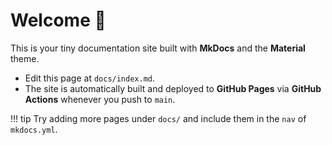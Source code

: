 # Welcome 👋

This is your tiny documentation site built with **MkDocs** and the **Material** theme.

- Edit this page at `docs/index.md`.
- The site is automatically built and deployed to **GitHub Pages** via **GitHub Actions** whenever you push to `main`.

!!! tip
    Try adding more pages under `docs/` and include them in the `nav` of `mkdocs.yml`.